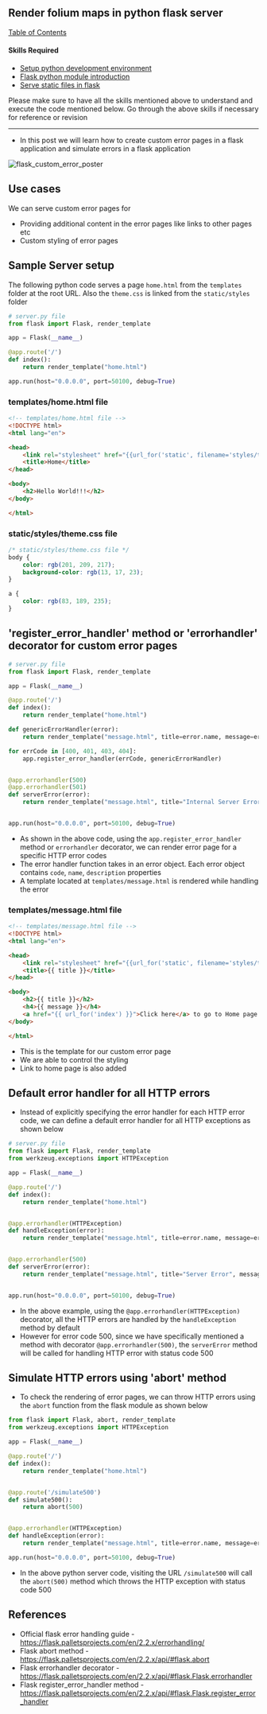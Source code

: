 ## Render folium maps in python flask server

[Table of Contents](https://nagasudhir.blogspot.com/2020/04/taming-python-table-of-contents.html)

#### Skills Required
* [Setup python development environment](https://nagasudhir.blogspot.com/2020/04/setup-python-development-environment_14.html)
* [Flask python module introduction](https://nagasudhir.blogspot.com/2022/04/flask-python-module-introduction-for.html)
* [Serve static files in flask](https://nagasudhir.blogspot.com/2022/04/serve-static-files-in-flask.html)

Please make sure to have all the skills mentioned above to understand and execute the code mentioned below. Go through the above skills if necessary for reference or revision

<hr/>

* In this post we will learn how to create custom error pages in a flask application and simulate errors in a flask application

![flask_custom_error_poster](https://github.com/nagasudhirpulla/taming_python/raw/master/blog/skills/assets/img/flask_custom_error_poster.png)

## Use cases
We can serve custom error pages for
* Providing additional content in the error pages like links to other pages etc
* Custom styling of error pages

## Sample Server setup
The following python code serves a page `home.html` from the `templates` folder at the root URL. Also the `theme.css` is linked from the `static/styles` folder
```py
# server.py file
from flask import Flask, render_template

app = Flask(__name__)

@app.route('/')
def index():
    return render_template("home.html")

app.run(host="0.0.0.0", port=50100, debug=True)
```

### templates/home.html file
```html
<!-- templates/home.html file -->
<!DOCTYPE html>
<html lang="en">

<head>
    <link rel="stylesheet" href="{{url_for('static', filename='styles/theme.css')}}">
    <title>Home</title>
</head>

<body>
    <h2>Hello World!!!</h2>
</body>

</html>
```

### static/styles/theme.css file
```css
/* static/styles/theme.css file */
body {
    color: rgb(201, 209, 217);
    background-color: rgb(13, 17, 23);
}

a {
    color: rgb(83, 189, 235);
}
```

## 'register_error_handler' method or 'errorhandler' decorator for custom error pages
```py
# server.py file
from flask import Flask, render_template

app = Flask(__name__)

@app.route('/')
def index():
    return render_template("home.html")

def genericErrorHandler(error):
    return render_template("message.html", title=error.name, message=error.description), error.code

for errCode in [400, 401, 403, 404]:
    app.register_error_handler(errCode, genericErrorHandler)


@app.errorhandler(500)
@app.errorhandler(501)
def serverError(error):
    return render_template("message.html", title="Internal Server Error", message="Some Internal Error occured..."), error.code


app.run(host="0.0.0.0", port=50100, debug=True)
```

* As shown in the above code, using the `app.register_error_handler` method or `errorhandler` decorator, we can render error page for a specific HTTP error codes
* The error handler function takes in an error object. Each error object contains `code`, `name`, `description` properties
* A template located at `templates/message.html` is rendered while handling the error

### templates/message.html file
```html
<!-- templates/message.html file -->
<!DOCTYPE html>
<html lang="en">

<head>
    <link rel="stylesheet" href="{{url_for('static', filename='styles/theme.css')}}">
    <title>{{ title }}</title>
</head>

<body>
    <h2>{{ title }}</h2>
    <h4>{{ message }}</h4>
    <a href="{{ url_for('index') }}">Click here</a> to go to Home page
</body>

</html>
```
* This is the template for our custom error page
* We are able to control the styling 
* Link to home page is also added 

## Default error handler for all HTTP errors
* Instead of explicitly specifying the error handler for each HTTP error code, we can define a default error handler for all HTTP exceptions as shown below

```py
# server.py file
from flask import Flask, render_template
from werkzeug.exceptions import HTTPException

app = Flask(__name__)

@app.route('/')
def index():
    return render_template("home.html")


@app.errorhandler(HTTPException)
def handleException(error):
    return render_template("message.html", title=error.name, message=error.description), error.code


@app.errorhandler(500)
def serverError(error):
    return render_template("message.html", title="Server Error", message="Oops, some error occured..."), error.code


app.run(host="0.0.0.0", port=50100, debug=True)
```

* In the above example, using the `@app.errorhandler(HTTPException)` decorator, all the HTTP errors are handled by the `handleException` method by default
* However for error code 500, since we have specifically mentioned a method with decorator `@app.errorhandler(500)`, the `serverError` method will be called for handling HTTP error with status code 500

## Simulate HTTP errors using 'abort' method
* To check the rendering of error pages, we can throw HTTP errors using the `abort` function from the flask module as shown below  

```py
from flask import Flask, abort, render_template
from werkzeug.exceptions import HTTPException

app = Flask(__name__)

@app.route('/')
def index():
    return render_template("home.html")


@app.route('/simulate500')
def simulate500():
    return abort(500)


@app.errorhandler(HTTPException)
def handleException(error):
    return render_template("message.html", title=error.name, message=error.description), error.code

app.run(host="0.0.0.0", port=50100, debug=True)
```
* In the above python server code, visiting the URL `/simulate500` will call the `abort(500)` method which throws the HTTP exception with status code 500

## References
* Official flask error handling guide - https://flask.palletsprojects.com/en/2.2.x/errorhandling/
* Flask abort method - https://flask.palletsprojects.com/en/2.2.x/api/#flask.abort
* Flask errorhandler decorator - https://flask.palletsprojects.com/en/2.2.x/api/#flask.Flask.errorhandler
* Flask register_error_handler method - https://flask.palletsprojects.com/en/2.2.x/api/#flask.Flask.register_error_handler


<!--stackedit_data:
eyJoaXN0b3J5IjpbNDE0NjQ0OTk1XX0=
-->